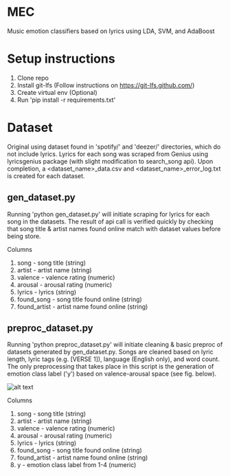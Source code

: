 # MEC

Music emotion classifiers based on lyrics using LDA, SVM, and AdaBoost

# Setup instructions

1. Clone repo
2. Install git-lfs (Follow instructions on https://git-lfs.github.com/)
3. Create virtual env (Optional)
4. Run 'pip install -r requirements.txt'

# Dataset

Original using dataset found in 'spotify/' and 'deezer/' directories, which do not include lyrics. Lyrics for each song was scraped from Genius using lyricsgenius package (with slight modification to search_song api). Upon completion, a <dataset_name>\_data.csv and <dataset_name>\_error_log.txt is created for each dataset.

## gen_dataset.py

Running 'python gen_dataset.py' will initiate scraping for lyrics for each song in the datasets. The result of api call is verified quickly by checking that song title & artist names found online match with dataset values before being store.

Columns

1. song - song title (string)
2. artist - artist name (string)
3. valence - valence rating (numeric)
4. arousal - arousal rating (numeric)
5. lyrics - lyrics (string)
6. found_song - song title found online (string)
7. found_artist - artist name found online (string)

## preproc_dataset.py

Running 'python preproc_dataset.py' will initiate cleaning & basic preproc of datasets generated by gen_dataset.py. Songs are cleaned based on lyric length, lyric tags (e.g. [VERSE 1]), language (English only), and word count. The only preprocessing that takes place in this script is the generation of emotion class label ('y') based on valence-arousal space (see fig. below).

![alt text](https://www.researchgate.net/profile/Yading_Song/publication/277715957/figure/fig2/AS:294225095741449@1447160137959/Valence-Arousal-model-showing-the-quadrants-of-the-four-emotion-tags-used-in-this.png)

Columns

1. song - song title (string)
2. artist - artist name (string)
3. valence - valence rating (numeric)
4. arousal - arousal rating (numeric)
5. lyrics - lyrics (string)
6. found_song - song title found online (string)
7. found_artist - artist name found online (string)
8. y - emotion class label from 1-4 (numeric)
